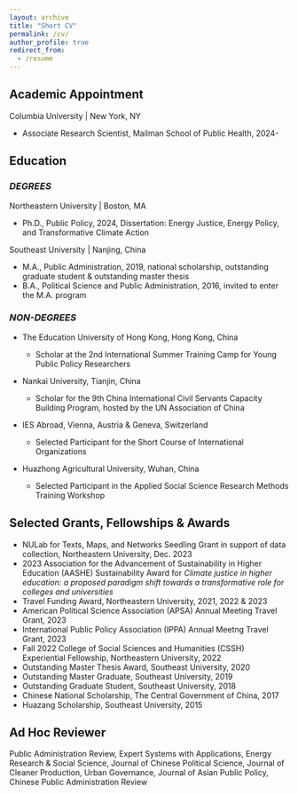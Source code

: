 ```yaml
---
layout: archive
title: "Short CV"
permalink: /cv/
author_profile: true
redirect_from:
  - /resume
---
```


<!--You can download a PDF copy of my CV [here](/files/Si_CV January 2024.pdf).

#<iframe src="/files/Si_CV January 2024.pdf" width="100%" height="500" frameborder="no" border="0" marginwidth="0" marginheight="0"></iframe> -->

<!--## Academic Appointments-->
## Academic Appointment
Columbia University | New York, NY
- Associate Research Scientist, Mailman School of Public Health, 2024-

## Education

### _DEGREES_

Northeastern University | Boston, MA
- Ph.D., Public Policy, 2024, Dissertation: Energy Justice, Energy Policy, and Transformative Climate Action

Southeast University | Nanjing, China
- M.A., Public Administration, 2019, national scholarship, outstanding graduate student & outstanding master thesis
- B.A., Political Science and Public Administration, 2016, invited to enter the M.A. program

### _NON-DEGREES_
- The Education University of Hong Kong, Hong Kong, China
  - Scholar at the 2nd International Summer Training Camp for Young Public Policy Researchers
    
- Nankai University, Tianjin, China
  - Scholar for the 9th China International Civil Servants Capacity Building Program, hosted by the UN Association of China
    
- IES Abroad, Vienna, Austria & Geneva, Switzerland
  - Selected Participant for the Short Course of International Organizations
    
- Huazhong Agricultural University, Wuhan, China
  - Selected Participant in the Applied Social Science Research Methods Training Workshop

## Selected Grants, Fellowships & Awards
- NULab for Texts, Maps, and Networks Seedling Grant in support of data collection, Northeastern University, Dec. 2023
- 2023 Association for the Advancement of Sustainability in Higher Education (AASHE) Sustainability Award for _Climate justice in higher education: a proposed paradigm shift towards a transformative role for colleges and universities_
- Travel Funding Award, Northeastern University, 2021, 2022 & 2023
- American Political Science Association (APSA) Annual Meeting Travel Grant, 2023
- International Public Policy Association (IPPA) Annual Meetng Travel Grant, 2023
- Fall 2022 College of Social Sciences and Humanities (CSSH) Experiential Fellowship, Northeastern University, 2022
- Outstanding Master Thesis Award, Southeast University, 2020
- Outstanding Master Graduate, Southeast University, 2019
- Outstanding Graduate Student, Southeast University, 2018
- Chinese National Scholarship, The Central Government of China, 2017
- Huazang Scholarship, Southeast University, 2015

## Ad Hoc Reviewer
Public Administration Review, Expert Systems with Applications, Energy Research & Social Science, Journal of Chinese Political Science, Journal of Cleaner Production, Urban Governance, Journal of Asian Public Policy, Chinese Public Administration Review
